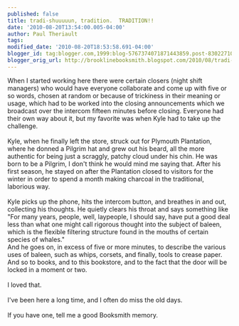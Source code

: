 ```yaml
---
published: false
title: tradi-shuuuuun, tradition.  TRADITION!!
date: '2010-08-20T13:54:00.005-04:00'
author: Paul Theriault
tags: 
modified_date: '2010-08-20T18:53:58.691-04:00'
blogger_id: tag:blogger.com,1999:blog-5767374071871443859.post-8302271005346013347
blogger_orig_url: http://brooklinebooksmith.blogspot.com/2010/08/tradi-shuuuuun-tradition-tradition.html
---
```


When I started working here there were certain closers (night shift managers) who would have everyone collaborate and come up with five or so words, chosen at random or because of trickiness in their meaning or usage, which had to be worked into the closing announcements which we broadcast over the intercom fifteen minutes before closing.   Everyone had their own way about it, but my favorite was when Kyle had to take up the challenge.  <br /><br />Kyle, when he finally left the store, struck out for Plymouth Plantation, where he donned a Pilgrim hat and grew out his beard, all the more authentic for being just a scraggly, patchy cloud under his chin.  He was born to be a Pilgrim, I don't think he would mind me saying that.  After his first season, he stayed on after the Plantation closed to visitors for the winter in order to spend a month making charcoal in the traditional, laborious way. <br /><br />Kyle picks up the phone, hits the intercom button, and breathes in and out, collecting his thoughts.  He quietly clears his throat and says something like "For many years, people, well, laypeople, I should say, have put a good deal less than what one might call rigorous thought into the subject of baleen, which is the flexible filtering structure found in the mouths of certain species of whales." <br />And he goes on, in excess of five or more minutes, to describe the various uses of baleen, such as whips, corsets, and finally, tools to crease paper.  And so to books, and to this bookstore, and to the fact that the door will be locked in a moment or two.<br /><br />I loved that.<br /><br />I've been here a long time, and I often do miss the old days.<br /><br />If you have one, tell me a good Booksmith memory.